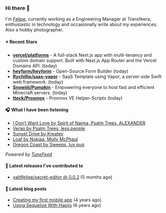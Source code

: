 ### Hi there 👋

I'm [Felipe](https://felipevm.com), currently working as a Engineering Manager at Transfeera, enthusiastic in technology and occasionally write about my experiences. Also a hobby photographer.

#### ⭐ Recent Stars
- **[vercel/platforms](https://github.com/vercel/platforms)** - A full-stack Next.js app with multi-tenancy and custom domain support. Built with Next.js App Router and the Vercel Domains API. (today)
- **[heyform/heyform](https://github.com/heyform/heyform)** - Open-Source Form Builder (today)
- **[Rychillie/saas-vapor](https://github.com/Rychillie/saas-vapor)** - SaaS Template using Vapor, a server-side Swift web framework. (today)
- **[Snowiiii/Pumpkin](https://github.com/Snowiiii/Pumpkin)** - Empowering everyone to host fast and efficient Minecraft servers. (today)
- **[tteck/Proxmox](https://github.com/tteck/Proxmox)** - Proxmox VE Helper-Scripts (today)

#### 🎧 What I have been listening
- [I Don’t Want Love by Spirit of Naima, Psalm Trees, ALEXANDER](https://open.spotify.com/track/008rgulYRSYxVuRJWgF0ps)
- [Verao by Psalm Trees, less.people](https://open.spotify.com/track/2NA9xVWI2ynUFIomcRETRj)
- [Sunset Drive by Kreatev](https://open.spotify.com/track/2cxHC4H2bK6HT7hEddry78)
- [Loaf by Nokiaa, Molly McPhaul](https://open.spotify.com/track/334Q3LeId0AylSzftSwBEj)
- [Oregon Coast by Sweeps, luv pug](https://open.spotify.com/track/0g5QVGcBJowOXoXzamlyrW)

_Powered by [TuneFeed](https://tunefeed.app?ref=valtlfelipe-gh-profile)_ 

#### 🚀 Latest releases I've contributed to


- [valtlfelipe/secret-editor @ 0.0.2](https://github.com/valtlfelipe/secret-editor/releases/tag/0.0.2) (5 months ago)

#### 📄 Latest blog posts
- [Creating my first mobile app](https://felipevm.com/posts/creating-my-first-mobile-app/) (4 years ago)
- [Using Sequelize With Hapijs](https://felipevm.com/posts/using-sequelize-with-hapijs/) (6 years ago)
